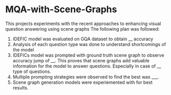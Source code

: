 # MQA-with-Scene-Graphs
This projects experiments with the recent approaches to enhancing visual question answering using scene graphs
The following plan was followed:
1. IDEFIC model was evaluated on GQA dataset to obtain __ accuracy
2. Analysis of each question type was done to understand shortcomings of the model
3. IDEFICs model was prompted with ground truth scene graph to observe accuracy jump of __. This proves that scene graphs add valuable information for the model to answer questions. Especially in case of __ type of questions.
4. Multiple prompting strategies were observed to find the best was ___.
5. Scene graph generation models were experiemented with for best results.
